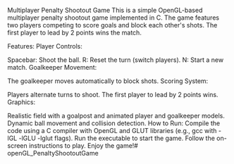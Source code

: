 Multiplayer Penalty Shootout Game
This is a simple OpenGL-based multiplayer penalty shootout game implemented in C. The game features two players competing to score goals and block each other's shots. The first player to lead by 2 points wins the match.

Features:
Player Controls:

Spacebar: Shoot the ball.
R: Reset the turn (switch players).
N: Start a new match.
Goalkeeper Movement:

The goalkeeper moves automatically to block shots.
Scoring System:

Players alternate turns to shoot.
The first player to lead by 2 points wins.
Graphics:

Realistic field with a goalpost and animated player and goalkeeper models.
Dynamic ball movement and collision detection.
How to Run:
Compile the code using a C compiler with OpenGL and GLUT libraries (e.g., gcc with -lGL -lGLU -lglut flags).
Run the executable to start the game.
Follow the on-screen instructions to play.
Enjoy the game!# openGL_PenaltyShootoutGame
